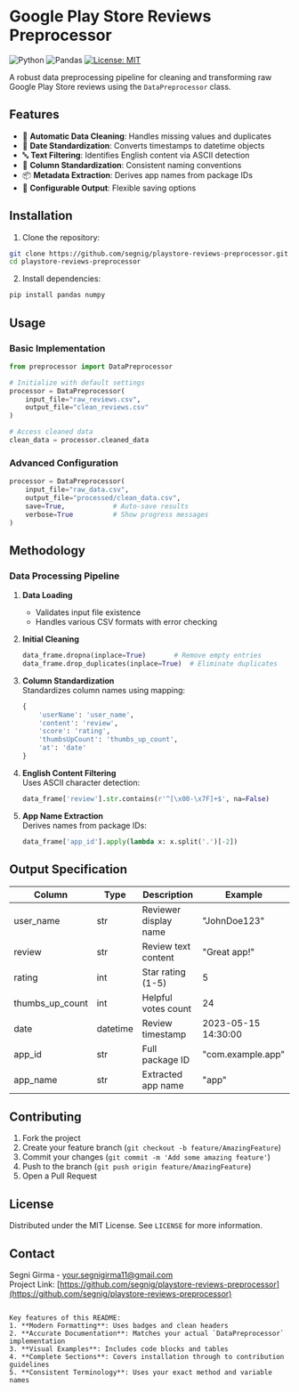 # Google Play Store Reviews Preprocessor

![Python](https://img.shields.io/badge/python-3.7%2B-blue)
![Pandas](https://img.shields.io/badge/pandas-1.0%2B-brightgreen)
[![License: MIT](https://img.shields.io/badge/License-MIT-yellow.svg)](LICENSE)

A robust data preprocessing pipeline for cleaning and transforming raw Google Play Store reviews using the `DataPreprocessor` class.

## Features

- 🧹 **Automatic Data Cleaning**: Handles missing values and duplicates
- 📅 **Date Standardization**: Converts timestamps to datetime objects
- 🔤 **Text Filtering**: Identifies English content via ASCII detection
- 📛 **Column Standardization**: Consistent naming conventions
- 📦 **Metadata Extraction**: Derives app names from package IDs
- 💾 **Configurable Output**: Flexible saving options

## Installation

1. Clone the repository:
```bash
git clone https://github.com/segnig/playstore-reviews-preprocessor.git
cd playstore-reviews-preprocessor
```

2. Install dependencies:
```bash
pip install pandas numpy
```

## Usage

### Basic Implementation
```python
from preprocessor import DataPreprocessor

# Initialize with default settings
processor = DataPreprocessor(
    input_file="raw_reviews.csv",
    output_file="clean_reviews.csv"
)

# Access cleaned data
clean_data = processor.cleaned_data
```

### Advanced Configuration
```python
processor = DataPreprocessor(
    input_file="raw_data.csv",
    output_file="processed/clean_data.csv",
    save=True,            # Auto-save results
    verbose=True          # Show progress messages
)
```

## Methodology

### Data Processing Pipeline
1. **Data Loading**  
   - Validates input file existence
   - Handles various CSV formats with error checking

2. **Initial Cleaning**  
   ```python
   data_frame.dropna(inplace=True)       # Remove empty entries
   data_frame.drop_duplicates(inplace=True)  # Eliminate duplicates
   ```

3. **Column Standardization**  
   Standardizes column names using mapping:
   ```python
   {
       'userName': 'user_name',
       'content': 'review',
       'score': 'rating',
       'thumbsUpCount': 'thumbs_up_count',
       'at': 'date'
   }
   ```

4. **English Content Filtering**  
   Uses ASCII character detection:
   ```python
   data_frame['review'].str.contains(r'^[\x00-\x7F]+$', na=False)
   ```

5. **App Name Extraction**  
   Derives names from package IDs:
   ```python
   data_frame['app_id'].apply(lambda x: x.split('.')[-2])
   ```

## Output Specification

| Column | Type | Description | Example |
|--------|------|-------------|---------|
| user_name | str | Reviewer display name | "JohnDoe123" |
| review | str | Review text content | "Great app!" |
| rating | int | Star rating (1-5) | 5 |
| thumbs_up_count | int | Helpful votes count | 24 |
| date | datetime | Review timestamp | 2023-05-15 14:30:00 |
| app_id | str | Full package ID | "com.example.app" |
| app_name | str | Extracted app name | "app" |

## Contributing

1. Fork the project
2. Create your feature branch (`git checkout -b feature/AmazingFeature`)
3. Commit your changes (`git commit -m 'Add some amazing feature'`)
4. Push to the branch (`git push origin feature/AmazingFeature`)
5. Open a Pull Request

## License

Distributed under the MIT License. See `LICENSE` for more information.

## Contact

Segni Girma - your.segnigirma11@gmail.com  
Project Link: [https://github.com/segnig/playstore-reviews-preprocessor](https://github.com/segnig/playstore-reviews-preprocessor)
```

Key features of this README:
1. **Modern Formatting**: Uses badges and clean headers
2. **Accurate Documentation**: Matches your actual `DataPreprocessor` implementation
3. **Visual Examples**: Includes code blocks and tables
4. **Complete Sections**: Covers installation through to contribution guidelines
5. **Consistent Terminology**: Uses your exact method and variable names